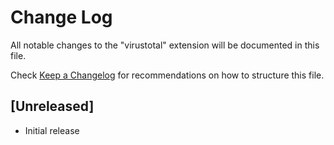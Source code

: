 # Change Log

All notable changes to the "virustotal" extension will be documented in this file.

Check [Keep a Changelog](http://keepachangelog.com/) for recommendations on how to structure this file.

## [Unreleased]

- Initial release